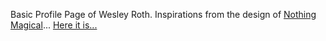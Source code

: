 Basic Profile Page of Wesley Roth. Inspirations from the design of [Nothing Magical](http://nothingmagical.com/)... 
[Here it is...](wetro.github.com)